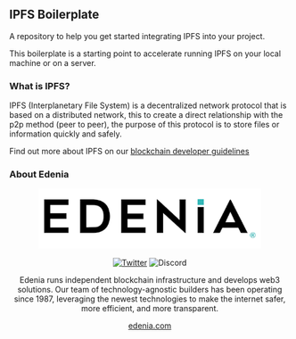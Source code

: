 ## IPFS Boilerplate
A repository to help you get started integrating IPFS into your project.

This boilerplate is a starting point to accelerate running IPFS on your local machine or on a server.

### What is IPFS?

IPFS (Interplanetary File System) is a decentralized network protocol that is based on a distributed network, this to create a direct relationship with the p2p method (peer to peer), the purpose of this protocol is to store files or information quickly and safely. 

Find out more about IPFS on our [blockchain developer guidelines](https://guide.eoscostarica.io/docs/interplanetary-file-system)


### About Edenia

<span align="center">

<a href="https://edenia.com"><img width="400" alt="image" src="https://raw.githubusercontent.com/edenia/.github/master/.github/workflows/images/edenia-logo.png"></img></a>

[![Twitter](https://img.shields.io/twitter/follow/EdeniaWeb3?style=for-the-badge)](https://twitter.com/EdeniaWeb3)
![Discord](https://img.shields.io/discord/946500573677625344?color=black&label=discord&logo=discord&logoColor=white&style=for-the-badge)

Edenia runs independent blockchain infrastructure and develops web3 solutions. Our team of technology-agnostic builders has been operating since 1987, leveraging the newest technologies to make the internet safer, more efficient, and more transparent.

[edenia.com](https://edenia.com)

</span>
